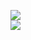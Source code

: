 [![](https://img.shields.io/badge/Made%20With-Github%20Spray-lightgrey.svg?style=for-the-badge&logo=github)](https://github.com/Annihil/github-spray#27407)  
[![](https://i.imgur.com/2DrTn0Z.gif)](https://github.com/Annihil/github-spray)
